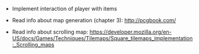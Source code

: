 * Implement interaction of player with items



* Read info about map generation (chapter 3):
  http://pcgbook.com/

* Read info about scrolling map:
  https://developer.mozilla.org/en-US/docs/Games/Techniques/Tilemaps/Square_tilemaps_implementation:_Scrolling_maps
